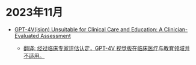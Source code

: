 # 2023年11月

- [GPT-4V(ision) Unsuitable for Clinical Care and Education: A Clinician-Evaluated Assessment](2023年11月14日/GPT-4V(ision)_Unsuitable_for_Clinical_Care_and_Education_A_Clinician-Evaluated_Assessment.md)

    - [翻译: 经过临床专家评估认定，GPT-4V 视觉版在临床医疗与教育领域并不适用。](2023年11月14日/GPT-4V(ision)_Unsuitable_for_Clinical_Care_and_Education_A_Clinician-Evaluated_Assessment.md)